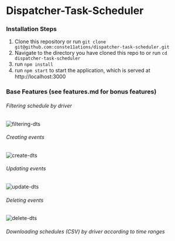# Dispatcher-Task-Scheduler

### Installation Steps
1. Clone this repository or run ```git clone git@github.com:conste11ations/dispatcher-task-scheduler.git```
2. Navigate to the directory you have cloned this repo to or run ```cd dispatcher-task-scheduler```
3. run ```npm install```
4. run ```npm start``` to start the application, which is served at http://localhost:3000

### Base Features (see features.md for bonus features)

###### Filtering schedule by driver
![filtering-dts](https://user-images.githubusercontent.com/43900120/88992673-04841c80-d2b2-11ea-95ba-d86bd82ec8c1.gif)

###### Creating events
![create-dts](https://user-images.githubusercontent.com/43900120/88993482-16ff5580-d2b4-11ea-857a-2ac922c1aa1a.gif)

###### Updating events
![update-dts](https://user-images.githubusercontent.com/43900120/88993505-2c747f80-d2b4-11ea-8777-5f3ae1734b53.gif)

###### Deleting events
![delete-dts](https://user-images.githubusercontent.com/43900120/88993530-38f8d800-d2b4-11ea-95f0-0476f967da03.gif)

###### Downloading schedules (CSV) by driver according to time ranges

